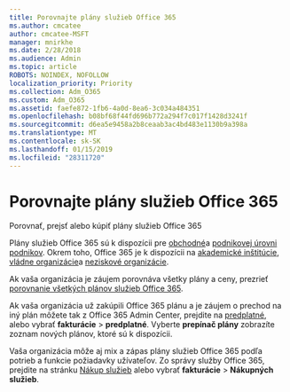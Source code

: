 ```yaml
---
title: Porovnajte plány služieb Office 365
ms.author: cmcatee
author: cmcatee-MSFT
manager: mnirkhe
ms.date: 2/28/2018
ms.audience: Admin
ms.topic: article
ROBOTS: NOINDEX, NOFOLLOW
localization_priority: Priority
ms.collection: Adm_O365
ms.custom: Adm_O365
ms.assetid: faefe872-1fb6-4a0d-8ea6-3c034a484351
ms.openlocfilehash: b08bf68f44fd696b772a294f7c017f1428d3241f
ms.sourcegitcommit: d6ea5e9458a2b8ceaab3ac4bd483e1130b9a398a
ms.translationtype: MT
ms.contentlocale: sk-SK
ms.lasthandoff: 01/15/2019
ms.locfileid: "28311720"
---
```

# <a name="compare-office-365-plans"></a>Porovnajte plány služieb Office 365

Porovnať, prejsť alebo kúpiť plány služieb Office 365
  
Plány služieb Office 365 sú k dispozícii pre [obchodné](https://products.office.com/en-us/compare-all-microsoft-office-products?tab=2)a [podnikovej úrovni podnikov](https://products.office.com/en-us/business/compare-more-office-365-for-business-plans). Okrem toho, Office 365 je k dispozícii na [akademické inštitúcie](https://products.office.com/en-us/academic/compare-office-365-education-plans), [vládne organizácie](https://products.office.com/en-us/government/compare-office-365-government-plans)a [neziskové organizácie](https://products.office.com/en-us/nonprofit/office-365-nonprofit-plans-and-pricing?tab=1).
  
Ak vaša organizácia je záujem porovnáva všetky plány a ceny, prezrieť [porovnanie všetkých plánov služieb Office 365](https://products.office.com/en-us/business/compare-more-office-365-for-business-plans).
  
Ak vaša organizácia už zakúpili Office 365 plánu a je záujem o prechod na iný plán môžete tak z Office 365 Admin Center, prejdite na [predplatné](https://go.microsoft.com/fwlink/p/?linkid=842054), alebo vybrať **fakturácie** \> **predplatné**. Vyberte **prepínač plány** zobrazíte zoznam nových plánov, ktoré sú k dispozícii. 
  
Vaša organizácia môže aj mix a zápas plány služieb Office 365 podľa potrieb a funkcie požiadavky užívateľov. Zo správy služby Office 365, prejdite na stránku [Nákup služieb](https://go.microsoft.com/fwlink/p/?linkid=868433) alebo vybrať **fakturácie** \> **Nákupných služieb**.
  

